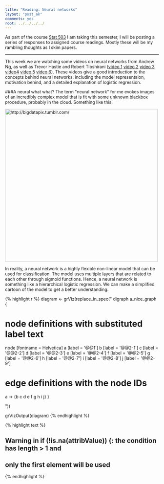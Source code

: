 ```yaml
---
title: "Reading: Neural networks"
layout: "post_ak"
comments: yes
root: ../../../../
---
```


As part of the course [Stat 503](http://streaming.stat.iastate.edu/~dicook/EDA.and.datamining/) I am taking this semester, I will be posting a series of responses to assigned course readings. Mostly these will be my rambling thoughts as I skim papers.

****

This week we are watching some videos on neural networks from Andrew Ng, as well as Trevor Hastie and Robert Tibshirani ([video 1](https://class.coursera.org/ml-005/lecture/43) [video 2](https://class.coursera.org/ml-005/lecture/44) [video 3](https://class.coursera.org/ml-005/lecture/45) [video4](https://class.coursera.org/ml-005/lecture/46) [video 5](https://www.youtube.com/watch?v=31Q5FGRnxt4) [video 6](https://www.youtube.com/watch?v=MpX8rVv_u4E)). These videos give a good introduction to the concepts behind neural networks, including the model representaion, motivation behind, and a detailed explanation of logistic regression.

###A neural what what?
The term "neural network" for me evokes images of an incredibly complex model that is fit with some unknown blackbox procedure, probably in the cloud. Something like this.

<img src="{{ page.root }}images/blog/2015-02-03-Neural-networks/big_data.jpg" alt="http://bigdatapix.tumblr.com/" style="width: 500px;"/>

In reality, a neural network is a highly flexible non-linear model that can be used for classification. The model uses multiple layers that are related to each other through sigmoid functions. Hence, a neural network is something like a hierarchical logistic regression. We can make a simplified cartoon of the model to get a better understanding.


{% highlight r %}
diagram <- grViz(replace_in_spec("
digraph a_nice_graph {

# node definitions with substituted label text
node [fontname = Helvetica]
a [label = '@@1']
b [label = '@@2-1']
c [label = '@@2-2']
d [label = '@@2-3']
e [label = '@@2-4']
f [label = '@@2-5']
g [label = '@@2-6']
h [label = '@@2-7']
i [label = '@@2-8']
j [label = '@@2-9']

# edge definitions with the node IDs
a -> {b c d e f g h i j}
}

[1]: 'top'
[2]: 10:20
"))

grVizOutput(diagram)
{% endhighlight %}



{% highlight text %}
## Warning in if (!is.na(attribValue)) {: the condition has length > 1 and
## only the first element will be used
{% endhighlight %}

<!--html_preserve--><div id="list(diagram = &quot;\ndigraph a_nice_graph {\n\n# node definitions with substituted label text\nnode [fontname = Helvetica]\na [label = \&quot;top\&quot;]\nb [label = \&quot;10\&quot;]\nc [label = \&quot;11\&quot;]\nd [label = \&quot;12\&quot;]\ne [label = \&quot;13\&quot;]\nf [label = \&quot;14\&quot;]\ng [label = \&quot;15\&quot;]\nh [label = \&quot;16\&quot;]\ni [label = \&quot;17\&quot;]\nj [label = \&quot;18\&quot;]\n\n# edge definitions with the node IDs\na -&gt; {b c d e f g h i j}\n}&quot;, config = list(engine = &quot;dot&quot;, options = NULL))" id="NULL" id="NULL" id="list(defaultWidth = NULL, defaultHeight = NULL, padding = NULL, viewer = list(defaultWidth = NULL, defaultHeight = NULL, padding = NULL, fill = TRUE, suppress = TRUE, paneHeight = NULL), browser = list(defaultWidth = NULL, defaultHeight = NULL, padding = NULL, fill = FALSE), knitr = list(defaultWidth = NULL, defaultHeight = NULL, figure = TRUE))" id="NULL" id="NULL" style="width:100%; height:400px" class="grViz html-widget html-widget-output"></div><!--/html_preserve-->




